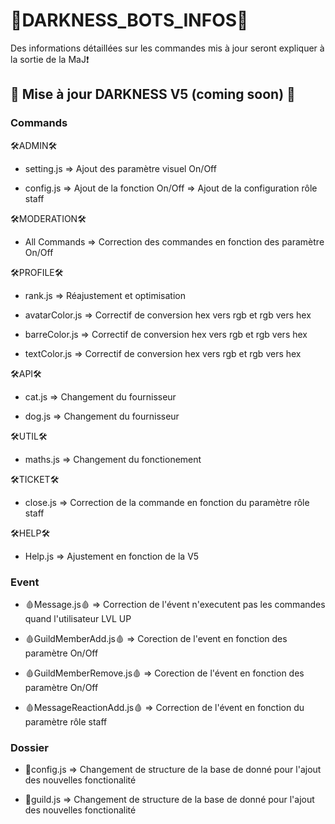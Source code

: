 # 👾DARKNESS_BOTS_INFOS👾
Des informations détaillées sur les commandes mis à jour seront expliquer à la sortie de la MaJ❗

## 🤖 Mise à jour DARKNESS V5 (coming soon) 🤖

### Commands

🛠ADMIN🛠
* setting.js
=> Ajout des paramètre visuel On/Off

* config.js
=> Ajout de la fonction On/Off
=> Ajout de la configuration rôle staff

🛠MODERATION🛠
* All Commands
=> Correction des commandes en fonction des paramètre On/Off

🛠PROFILE🛠
* rank.js
=> Réajustement et optimisation

* avatarColor.js
=> Correctif de conversion hex vers rgb et rgb vers hex

* barreColor.js
=> Correctif de conversion hex vers rgb et rgb vers hex

* textColor.js
=> Correctif de conversion hex vers rgb et rgb vers hex

🛠API🛠
* cat.js
=> Changement du fournisseur

* dog.js
=> Changement du fournisseur

🛠UTIL🛠
* maths.js
=> Changement du fonctionement

🛠TICKET🛠
* close.js
=> Correction de la commande en fonction du paramètre rôle staff

🛠HELP🛠
* Help.js
=> Ajustement en  fonction de la V5

### Event

* 🩸Message.js🩸
=> Correction de l'évent n'executent pas les commandes quand l'utilisateur LVL UP

* 🩸GuildMemberAdd.js🩸
=> Corection de l'event en fonction des paramètre On/Off

* 🩸GuildMemberRemove.js🩸
=> Corection de l'évent en fonction des paramètre On/Off

* 🩸MessageReactionAdd.js🩸
=> Correction de l'évent en fonction du paramètre rôle staff

### Dossier

* 🎁config.js
=> Changement de structure de la base de donné pour l'ajout des nouvelles fonctionalité

* 🎁guild.js
=> Changement de structure de la base de donné pour l'ajout des nouvelles fonctionalité
